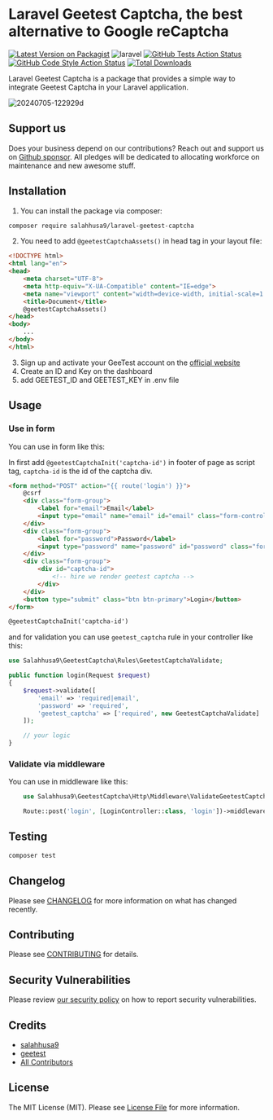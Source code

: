 # Laravel Geetest Captcha, the best alternative to Google reCaptcha

[![Latest Version on Packagist](https://img.shields.io/packagist/v/salahhusa9/laravel-geetest-captcha.svg?style=flat-square)](https://packagist.org/packages/salahhusa9/laravel-geetest-captcha)
![laravel](https://img.shields.io/badge/Laravel-9%7C10%7C11-red)
[![GitHub Tests Action Status](https://img.shields.io/github/actions/workflow/status/salahhusa9/laravel-geetest-captcha/run-tests.yml?branch=main&label=tests&style=flat-square)](https://github.com/salahhusa9/laravel-geetest-captcha/actions?query=workflow%3Arun-tests+branch%3Amain)
[![GitHub Code Style Action Status](https://img.shields.io/github/actions/workflow/status/salahhusa9/laravel-geetest-captcha/fix-php-code-style-issues.yml?branch=main&label=code%20style&style=flat-square)](https://github.com/salahhusa9/laravel-geetest-captcha/actions?query=workflow%3A"Fix+PHP+code+style+issues"+branch%3Amain)
[![Total Downloads](https://img.shields.io/packagist/dt/salahhusa9/laravel-geetest-captcha.svg?style=flat-square)](https://packagist.org/packages/salahhusa9/laravel-geetest-captcha)

Laravel Geetest Captcha is a package that provides a simple way to integrate Geetest Captcha in your Laravel application.

![20240705-122929d](https://github.com/user-attachments/assets/24c38b93-817a-43ec-bc30-9cf54736b346)


## Support us

Does your business depend on our contributions? Reach out and support us on [Github sponsor](https://github.com/sponsors/salahhusa9). All pledges will be dedicated to allocating workforce on maintenance and new awesome stuff.

## Installation

1. You can install the package via composer:

```bash
composer require salahhusa9/laravel-geetest-captcha
```

2. You need to add `@geetestCaptchaAssets()` in head tag in your layout file:

```html
<!DOCTYPE html>
<html lang="en">
<head>
    <meta charset="UTF-8">
    <meta http-equiv="X-UA-Compatible" content="IE=edge">
    <meta name="viewport" content="width=device-width, initial-scale=1.0">
    <title>Document</title>
    @geetestCaptchaAssets()
</head>
<body>
    ...
</body>
</html>
```

3. Sign up and activate your GeeTest account on the [official website](https://geetest.com)
4. Create an ID and Key on the dashboard
5. add GEETEST_ID and GEETEST_KEY in .env file

## Usage
### Use in form

You can use in form like this:

In first add `@geetestCaptchaInit('captcha-id')` in footer of page as script tag, `captcha-id` is the id of the captcha div.

```html
<form method="POST" action="{{ route('login') }}">
    @csrf
    <div class="form-group">
        <label for="email">Email</label>
        <input type="email" name="email" id="email" class="form-control" required>
    </div>
    <div class="form-group">
        <label for="password">Password</label>
        <input type="password" name="password" id="password" class="form-control" required>
    </div>
    <div class="form-group">
        <div id="captcha-id">
            <!-- hire we render geetest captcha -->
        </div>
    </div>
    <button type="submit" class="btn btn-primary">Login</button>
</form>

@geetestCaptchaInit('captcha-id')
```

and for validation you can use `geetest_captcha` rule in your controller like this:

```php
use Salahhusa9\GeetestCaptcha\Rules\GeetestCaptchaValidate;

public function login(Request $request)
{
    $request->validate([
        'email' => 'required|email',
        'password' => 'required',
        'geetest_captcha' => ['required', new GeetestCaptchaValidate]
    ]);

    // your logic
}
```

### Validate via middleware

You can use in middleware like this:
```php
    use Salahhusa9\GeetestCaptcha\Http\Middleware\ValidateGeetestCaptcha;

    Route::post('login', [LoginController::class, 'login'])->middleware(ValidateGeetestCaptcha::class);
```

## Testing

```bash
composer test
```

## Changelog

Please see [CHANGELOG](CHANGELOG.md) for more information on what has changed recently.

## Contributing

Please see [CONTRIBUTING](CONTRIBUTING.md) for details.

## Security Vulnerabilities

Please review [our security policy](../../security/policy) on how to report security vulnerabilities.

## Credits

- [salahhusa9](https://github.com/salahhusa9)
- [geetest](https://www.geetest.com/en/)
- [All Contributors](../../contributors)

## License

The MIT License (MIT). Please see [License File](LICENSE.md) for more information.
